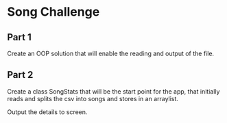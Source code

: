 <h1>Song Challenge</h1>

<h2>Part 1</h2>

Create an OOP solution that will enable the reading and output of the file.

<h2>Part 2</h2>

Create a class SongStats that will be the start point for the app, that initially reads and splits the csv into songs and stores in an arraylist. 

Output the details to screen.

